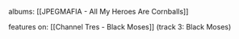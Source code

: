 albums: [[JPEGMAFIA - All My Heroes Are Cornballs]]

features on: [[Channel Tres - Black Moses]] (track 3: Black Moses)

